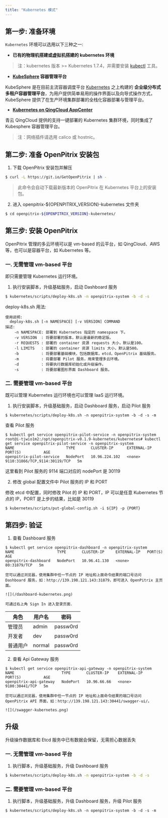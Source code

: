 ```yaml
---
title: "Kubernetes 模式"
---
```


## 第一步: 准备环境

`Kubernetes` 环境可以选用以下三种之一:

* **已有的物理机搭建或虚拟机搭建的 kubernetes 环境**
> 注：kubernetes 版本 >= Kubernetes 1.7.4，并需要安装 [kubectl](https://kubernetes.io/docs/tasks/tools/install-kubectl/) 工具。

* **[KubeSphere](https://kubesphere.io) 容器管理平台**

KubeSphere 是在目前主流容器调度平台 [Kubernetes](https://kubernetes.io) 之上构建的 **企业级分布式多租户容器管理平台**，为用户提供简单易用的操作界面以及向导式操作方式，KubeSphere 提供了在生产环境集群部署的全栈化容器部署与管理平台。

* **[Kubernetes on QingCloud AppCenter](https://docs.qingcloud.com/product/container/k8s)**

青云 QingCloud 提供的支持一键部署的 Kubernetes 集群环境，同时集成了 Kubesphere 容器管理平台。
> 注：网络插件请选用 calico 或 hostnic。

## 第二步: 准备 OpenPitrix 安装包

1. 下载 OpenPitrix 安装包并解压
```bash
$ curl -L https://git.io/GetOpenPitrix | sh -
```
> 此命令会自动下载最新版本的 OpenPitrix 在 Kubernetes 平台上的安装包。

2. 进入 openpitrix-${OPENPITRIX_VERSION}-kubernetes 文件夹
```bash
$ cd openpitrix-${OPENPITRIX_VERSION}-kubernetes/
```

## 第三步: 安装 OpenPitrix

OpenPitrix 管理的多云环境可以是 vm-based 的云平台，如 QingCloud、AWS 等，也可以是容器平台，如 Kubernetes 等。

### 一. 无需管理 vm-based 平台

即只需要管理 Kubernetes 运行环境。 

1. 执行安装脚本，升级基础服务，启动 Dashboard 服务

```bash
$ kubernetes/scripts/deploy-k8s.sh -n openpitrix-system -b -d -s
```

deploy-k8s.sh 用法: 

```
使用说明:
  deploy-k8s.sh [-n NAMESPACE] [-v VERSION] COMMAND
描述:
    -n NAMESPACE: 部署到 Kubernetes 指定的 namespace 下。
    -v VERSION  : 将要部署的版本，默认是最新的稳定版。
    -r REQUESTS : 部署的 container 资源 requests 大小，默认是100。
    -l LIMITS   : 部署的 container 资源 limits 大小，默认是500。
    -b          : 将要部署基础模块，包括数据库，etcd，OpenPitrix 基础服务。
    -m          : 将要部署 Pilot 服务，用来管理多云环境。
    -d          : 将要执行数据库初始化或升级操作。
    -s          : 将要部署图形界面 Dashboard 服务。
```

### 二. 需要管理 vm-based 平台

既可以管理 Kubernetes 运行环境也可以管理 IaaS 运行环境。

1. 执行安装脚本，升级基础服务，启动 Dashboard 服务，启动 Pilot 服务

```
$ kubernetes/scripts/deploy-k8s.sh -n openpitrix-system -b -d -s -m
```

查看 Pilot 服务

```
$ kubectl get service openpitrix-pilot-service -n openpitrix-system
root@i-tjwio1m2:/opt/openpitrix-v0.1.9-kubernetes/kubernetes# kubectl get service openpitrix-pilot-service -n openpitrix-system
NAME                       TYPE       CLUSTER-IP      EXTERNAL-IP   PORT(S)          AGE
openpitrix-pilot-service   NodePort   10.96.224.102   <none>        9110:31866/TCP,9114:30119/TCP   5m
```

这里看到 Pilot 服务的 9114 端口对应的 nodePort 是 30119

2. 修改 global 配置文件中 Pilot 服务的 IP 和 PORT

修改 etcd 中配置，同时修改 Pilot 的 IP 和 PORT，IP 可以是任意 Kubernetes 节点的 IP，PORT 是上步的结果，比如是 30119

```
$ kubernetes/scripts/put-global-config.sh -i ${IP} -p {PORT}
```

## 第四步: 验证

1. 查看 Dashboard 服务
```
$ kubectl get service openpitrix-dashboard -n openpitrix-system
NAME                   TYPE       CLUSTER-IP     EXTERNAL-IP   PORT(S)        AGE
openpitrix-dashboard   NodePort   10.96.41.130   <none>        80:31879/TCP   5m
```

    您可以通过浏览器，使用集群中任一节点的 IP 地址和上面命令结果的端口号访问 Dashboard 服务，如：http://139.198.121.143:31879，即可进入 OpenPitrix 主页面。

    ![](/dashboard-kubernetes.png)

    可通过右上角 Sign In 进入登录页面.

| 角色 |	用户名 |	密码 |
|-----|-----|-----|
| 管理员	| admin	| passw0rd | 
| 开发者	| dev| passw0rd | 
| 普通用户 | normal| passw0rd | 


2. 查看 Api Gateway 服务
```
$ kubectl get service openpitrix-api-gateway -n openpitrix-system
NAME                     TYPE       CLUSTER-IP    EXTERNAL-IP    PORT(S)          AGE
openpitrix-api-gateway   NodePort   10.96.66.66   <none>         9100:30441/TCP   5m
```

    您可以通过浏览器，使用集群中任一节点的 IP 地址和上面命令结果的端口号访问 OpenPitrix API 界面，如：http://139.198.121.143:30441/swagger-ui/。

    ![](/swagger-kubernetes.png)
    
## 升级

升级操作数据库和 Etcd 服务中已有数据会保留，无需担心数据丢失

### 一. 无需管理 vm-based 平台

1. 执行脚本，升级基础服务，升级 Dashboard 服务

```bash
$ kubernetes/scripts/deploy-k8s.sh -n openpitrix-system -b -d -s
```

### 二. 需要管理 vm-based 平台

1. 执行脚本，升级基础服务，升级 Dashboard 服务，升级 Pilot 服务

```
$ kubernetes/scripts/deploy-k8s.sh -n openpitrix-system -b -d -s -m
```